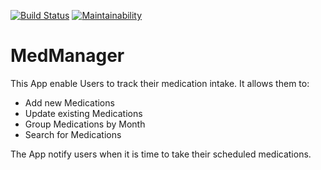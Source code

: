 [![Build Status](https://travis-ci.org/r4sh33d/MedManager.svg?branch=master)](https://travis-ci.org/r4sh33d/MedManager)
[![Maintainability](https://api.codeclimate.com/v1/badges/2ee0b2bb54f2530e708b/maintainability)](https://codeclimate.com/github/r4sh33d/MedManager/maintainability)

# MedManager 

This App enable Users to track their medication intake. It allows them to:
 - Add new Medications
 - Update existing Medications
 - Group Medications by Month
 - Search for Medications<br/>

The App notify users when it is time to take their scheduled medications.
